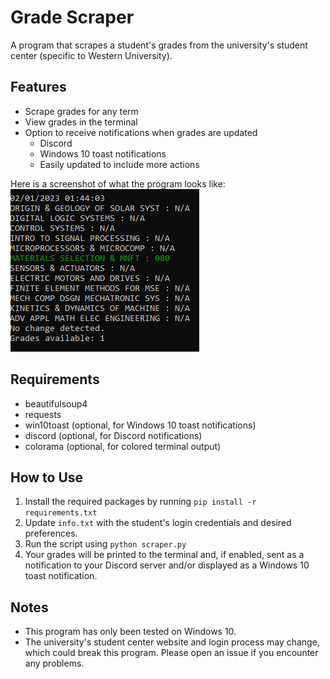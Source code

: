 # Grade Scraper

A program that scrapes a student's grades from the university's student center (specific to Western University).

## Features

- Scrape grades for any term
- View grades in the terminal
- Option to receive notifications when grades are updated
  - Discord
  - Windows 10 toast notifications
  - Easily updated to include more actions

Here is a screenshot of what the program looks like:
![Screenshot of my project](./images/Screenshot_1.png)

## Requirements

- beautifulsoup4
- requests
- win10toast (optional, for Windows 10 toast notifications)
- discord (optional, for Discord notifications)
- colorama (optional, for colored terminal output)

## How to Use

1. Install the required packages by running `pip install -r requirements.txt`
2. Update `info.txt` with the student's login credentials and desired preferences.
3. Run the script using `python scraper.py`
4. Your grades will be printed to the terminal and, if enabled, sent as a notification to your Discord server and/or displayed as a Windows 10 toast notification.

## Notes

- This program has only been tested on Windows 10.
- The university's student center website and login process may change, which could break this program. Please open an issue if you encounter any problems.
